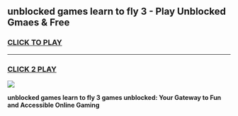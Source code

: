 
## unblocked games learn to fly 3 - Play Unblocked Gmaes & Free
<h3>
<a href="https://premium.freeplayer.one?title=unblocked_games_learn_to_fly_3&ref=19F">CLICK TO PLAY</a></h3>
<hr>

<h3>
<a href="https://premium.freeplayer.one?title=unblocked_games_learn_to_fly_3&ref=19F">CLICK 2 PLAY</a>
  
</h3>

<a href="https://premium.freeplayer.one?title=unblocked_games_learn_to_fly_3&ref=19F/"><img src="https://clearcache.store/games.png"></a>


**unblocked games learn to fly 3 games unblocked: Your Gateway to Fun and Accessible Online Gaming**

